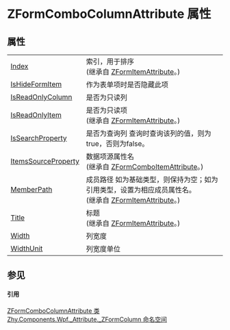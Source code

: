 # ZFormComboColumnAttribute 属性




## 属性
<table>
<tr>
<td><a href="e521cd97-aa4e-ce18-5947-e5877b593919">Index</a></td>
<td>索引，用于排序<br />(继承自 <a href="16e00374-ec63-2ecd-e4ee-c3b6daf9dd78">ZFormItemAttribute</a>。)</td></tr>
<tr>
<td><a href="3bc645b7-50fc-f6a5-7024-591f39839630">IsHideFormItem</a></td>
<td>作为表单项时是否隐藏此项</td></tr>
<tr>
<td><a href="16708e7b-fb55-9894-bbe0-916e957b34f6">IsReadOnlyColumn</a></td>
<td>是否为只读列</td></tr>
<tr>
<td><a href="248ff51a-0a5b-4419-74cf-b964e3060585">IsReadOnlyItem</a></td>
<td>是否为只读项<br />(继承自 <a href="16e00374-ec63-2ecd-e4ee-c3b6daf9dd78">ZFormItemAttribute</a>。)</td></tr>
<tr>
<td><a href="3f4312c4-65a2-faa1-0856-9b4648ad8c28">IsSearchProperty</a></td>
<td>是否为查询列 查询时查询该列的值，则为true，否则为false。</td></tr>
<tr>
<td><a href="19aa696d-0c42-26c1-bd21-5baaf66bcc42">ItemsSourceProperty</a></td>
<td>数据项源属性名<br />(继承自 <a href="31739c51-416b-b1d6-edde-86ffd42030be">ZFormComboItemAttribute</a>。)</td></tr>
<tr>
<td><a href="ae3aba1b-2a90-c7d4-f6ba-c34cd61f2117">MemberPath</a></td>
<td>成员路径 如为基础类型，则保持为空；如为引用类型，设置为相应成员属性名。<br />(继承自 <a href="16e00374-ec63-2ecd-e4ee-c3b6daf9dd78">ZFormItemAttribute</a>。)</td></tr>
<tr>
<td><a href="df7a5551-0f4b-fd09-81dc-a19faeeeffb6">Title</a></td>
<td>标题<br />(继承自 <a href="16e00374-ec63-2ecd-e4ee-c3b6daf9dd78">ZFormItemAttribute</a>。)</td></tr>
<tr>
<td><a href="5659af2a-1776-88ce-8a05-ea2f5e19bf05">Width</a></td>
<td>列宽度</td></tr>
<tr>
<td><a href="f3a173fe-8585-fdb1-41f6-b92309e13a9b">WidthUnit</a></td>
<td>列宽度单位</td></tr>
</table>

## 参见


#### 引用
<a href="f21af60c-9d34-db6a-fc86-9612fe43062c">ZFormComboColumnAttribute 类</a>  
<a href="abb94ccb-8a67-80c6-17c1-29dfebcf677a">Zhy.Components.Wpf._Attribute._ZFormColumn 命名空间</a>  
